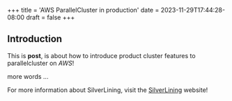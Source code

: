 +++
title = 'AWS ParallelCluster in production'
date = 2023-11-29T17:44:28-08:00
draft = false
+++
## Introduction

This is **post**, is about how to introduce product cluster features to parallelcluster on *AWS*!


more words ...


For more information about SilverLining, visit the [SilverLining](https://silverlining.ngo) website!


